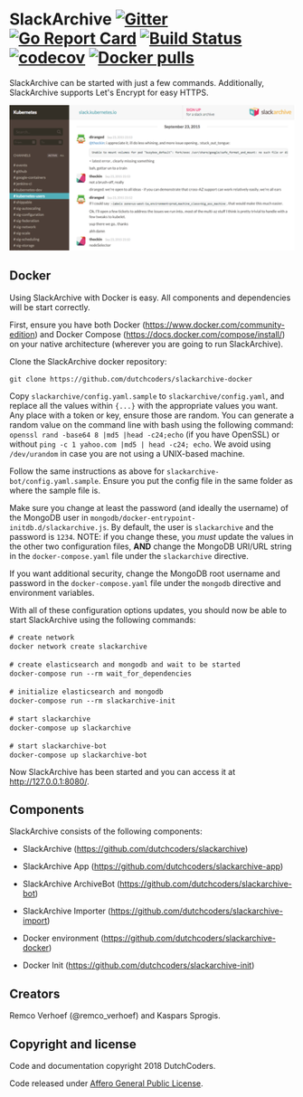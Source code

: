 # SlackArchive [![Gitter](https://badges.gitter.im/Join%20Chat.svg)](https://gitter.im/dutchcoders/slackarchive?utm_source=badge&utm_medium=badge&utm_campaign=&utm_campaign=pr-badge&utm_content=badge) [![Go Report Card](https://goreportcard.com/badge/dutchcoders/slackarchive)](https://goreportcard.com/report/dutchcoders/slackarchive) [![Build Status](https://travis-ci.org/dutchcoders/slackarchive.svg?branch=master)](https://travis-ci.org/dutchcoders/slackarchive) [![codecov](https://codecov.io/gh/dutchcoders/slackarchive/branch/master/graph/badge.svg)](https://codecov.io/gh/dutchcoders/slackarchive) [![Docker pulls](https://img.shields.io/docker/pulls/dutchcoders/slackarchive.svg)](https://hub.docker.com/r/dutchcoders/slackarchive/)

SlackArchive can be started with just a few commands. Additionally, SlackArchive supports Let's Encrypt for easy HTTPS.

[![Screenshot of UI](slackarchive-screen.png)](https://web.archive.org/web/20171227105316/http://slackarchive.io:80/)

## Docker 

Using SlackArchive with Docker is easy. All components and dependencies will be start correctly.

First, ensure you have both Docker (https://www.docker.com/community-edition) and Docker Compose (https://docs.docker.com/compose/install/) on your native architecture (wherever you are going to run SlackArchive).

Clone the SlackArchive docker repository:
```
git clone https://github.com/dutchcoders/slackarchive-docker
```

Copy `slackarchive/config.yaml.sample` to `slackarchive/config.yaml`, and replace all the values within `{...}` with the appropriate values you want. Any place with a token or key, ensure those are random. You can generate a random value on the command line with bash using the following command: `openssl rand -base64 8 |md5 |head -c24;echo` (if you have OpenSSL) or without `ping -c 1 yahoo.com |md5 | head -c24; echo`. We avoid using `/dev/urandom` in case you are not using a UNIX-based machine.

Follow the same instructions as above for `slackarchive-bot/config.yaml.sample`. Ensure you put the config file in the same folder as where the sample file is.

Make sure you change at least the password (and ideally the username) of the MongoDB user in `mongodb/docker-entrypoint-initdb.d/slackarchive.js`. By default, the user is `slackarchive` and the password is `1234`. NOTE: if you change these, you *must* update the values in the other two configuration files, **AND** change the MongoDB URI/URL string in the `docker-compose.yaml` file under the `slackarchive` directive.

If you want additional security, change the MongoDB root username and password in the `docker-compose.yaml` file under the `mongodb` directive and environment variables.

With all of these configuration options updates, you should now be able to start SlackArchive using the following commands:

```
# create network
docker network create slackarchive

# create elasticsearch and mongodb and wait to be started
docker-compose run --rm wait_for_dependencies

# initialize elasticsearch and mongodb 
docker-compose run --rm slackarchive-init

# start slackarchive
docker-compose up slackarchive

# start slackarchive-bot
docker-compose up slackarchive-bot
```

Now SlackArchive has been started and you can access it at http://127.0.0.1:8080/.

## Components

SlackArchive consists of the following components:

* SlackArchive (https://github.com/dutchcoders/slackarchive)
* SlackArchive App (https://github.com/dutchcoders/slackarchive-app)
* SlackArchive ArchiveBot (https://github.com/dutchcoders/slackarchive-bot)
* SlackArchive Importer (https://github.com/dutchcoders/slackarchive-import)

* Docker environment (https://github.com/dutchcoders/slackarchive-docker)
* Docker Init (https://github.com/dutchcoders/slackarchive-init)

## Creators

Remco Verhoef (@remco_verhoef) and Kaspars Sprogis.

## Copyright and license

Code and documentation copyright 2018 DutchCoders.

Code released under [Affero General Public License](LICENSE).
